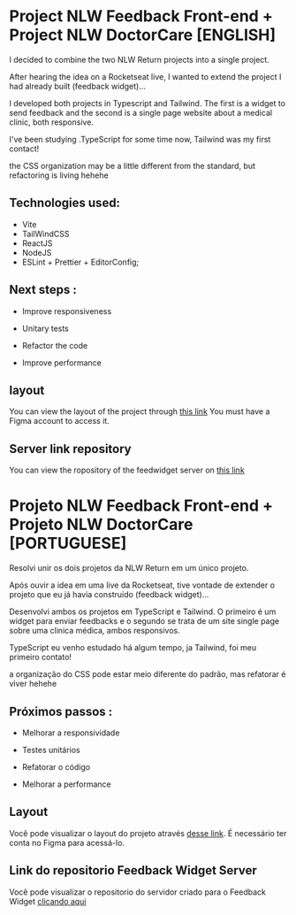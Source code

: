 # Project NLW Feedback Front-end + Project NLW DoctorCare [ENGLISH]

I decided to combine the two NLW Return projects into a single project.

After hearing the idea on a Rocketseat live, I wanted to extend the project I had already built (feedback widget)...

I developed both projects in Typescript and Tailwind. The first is a widget to send feedback and the second is a single page website about a medical clinic, both responsive.

I've been studying .TypeScript for some time now, Tailwind was my first contact!

the CSS organization may be a little different from the standard, but refactoring is living hehehe

## Technologies used:

- Vite
- TailWindCSS
- ReactJS
- NodeJS
- ESLint + Prettier + EditorConfig;


## Next steps :

- Improve responsiveness

- Unitary tests

- Refactor the code

- Improve performance



## layout
You can view the layout of the project through [this link](https://www.figma.com/community/file/1102912263666619803) You must have a Figma account to access it.

## Server link repository
You can view the ropository of the feedwidget server on [this link](https://github.com/BrunoFay/Server--NWL-Feedback-Widget)

# Projeto NLW Feedback Front-end + Projeto NLW DoctorCare [PORTUGUESE]

Resolvi unir os dois projetos da NLW Return em um único projeto.

Após ouvir a idea em uma live da Rocketseat, tive vontade de extender o projeto que eu já havia construido (feedback widget)...

Desenvolvi ambos os projetos em TypeScript e Tailwind. O primeiro é um widget para enviar feedbacks e o segundo se trata de um site single page sobre uma clinica médica, ambos responsivos.

TypeScript eu venho estudado há algum tempo, ja Tailwind, foi meu primeiro contato!

a organização do CSS pode estar meio diferente do padrão, mas refatorar é viver hehehe

## Próximos passos :

- Melhorar a responsividade

- Testes unitários

- Refatorar o código 

- Melhorar a performance

##  Layout
Você pode visualizar o layout do projeto através [desse link](https://www.figma.com/community/file/1102912263666619803). É necessário ter conta no Figma para acessá-lo.

## Link do repositorio Feedback Widget Server
Você pode visualizar o repositorio do servidor criado para o Feedback Widget [clicando aqui](https://github.com/BrunoFay/Server--NWL-Feedback-Widget)
